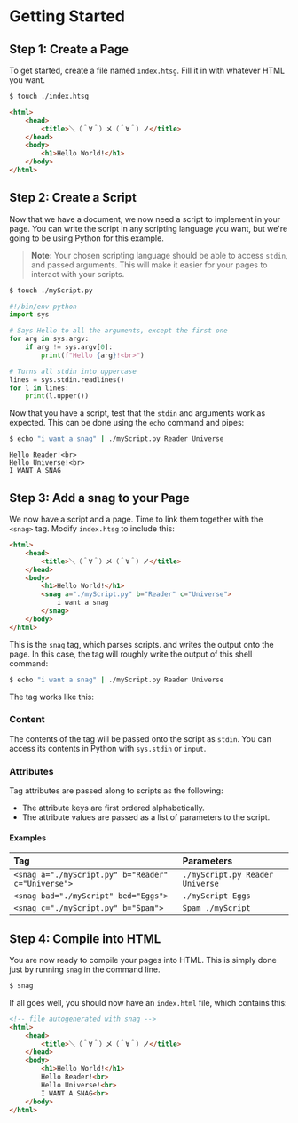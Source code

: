# Getting Started

## Step 1: Create a Page

To get started, create a file named `index.htsg`. Fill it in with whatever HTML you want.

```sh
$ touch ./index.htsg
```
```html
<html>
    <head>
        <title>＼（＾∀＾）メ（＾∀＾）ノ</title>
    </head>
    <body>
        <h1>Hello World!</h1>
    </body>
</html>
```

## Step 2: Create a Script

Now that we have a document, we now need a script to implement in your page. You can write the script in any scripting language you want, but we're going to be using Python for this example.

> **Note:** Your chosen scripting language should be able to access `stdin`, and passed arguments. This will make it easier for your pages to interact with your scripts.

```sh
$ touch ./myScript.py
```
```py
#!/bin/env python
import sys

# Says Hello to all the arguments, except the first one
for arg in sys.argv:
    if arg != sys.argv[0]:
        print(f"Hello {arg}!<br>")

# Turns all stdin into uppercase
lines = sys.stdin.readlines()
for l in lines:
    print(l.upper())
```

Now that you have a script, test that the `stdin` and arguments work as expected. This can be done using the `echo` command and pipes:

```sh
$ echo "i want a snag" | ./myScript.py Reader Universe
```
```
Hello Reader!<br>
Hello Universe!<br>
I WANT A SNAG
```

## Step 3: Add a snag to your Page

We now have a script and a page. Time to link them together with the `<snag>` tag. Modify `index.htsg` to include this:

```html
<html>
    <head>
        <title>＼（＾∀＾）メ（＾∀＾）ノ</title>
    </head>
    <body>
        <h1>Hello World!</h1>
        <snag a="./myScript.py" b="Reader" c="Universe">
            i want a snag
        </snag>
    </body>
</html>
```

This is the `snag` tag, which parses scripts. and writes the output onto the page. In this case, the tag will roughly write the output of this shell command:

```sh
$ echo "i want a snag" | ./myScript.py Reader Universe
```

The tag works like this:

### Content

The contents of the tag will be passed onto the script as `stdin`. You can access its contents in Python with `sys.stdin` or `input`.

### Attributes

Tag attributes are passed along to scripts as the following:

- The attribute keys are first ordered alphabetically.
- The attribute values are passed as a list of parameters to the script.

#### Examples

| Tag                                                   | Parameters                      |
| :---------------------------------------------------- | :------------------------------ |
| `<snag a="./myScript.py" b="Reader" c="Universe">`    | `./myScript.py Reader Universe` |
| `<snag bad="./myScript" bed="Eggs">`                  | `./myScript Eggs`               |
| `<snag c="./myScript.py" b="Spam">`                   | `Spam ./myScript`               |

## Step 4: Compile into HTML

You are now ready to compile your pages into HTML. This is simply done just by running `snag` in the command line.

```sh
$ snag
```

If all goes well, you should now have an `index.html` file, which contains this:

```html
<!-- file autogenerated with snag -->
<html>
    <head>
        <title>＼（＾∀＾）メ（＾∀＾）ノ</title>
    </head>
    <body>
        <h1>Hello World!</h1>
        Hello Reader!<br>
        Hello Universe!<br>
        I WANT A SNAG<br>
    </body>
</html>
```

